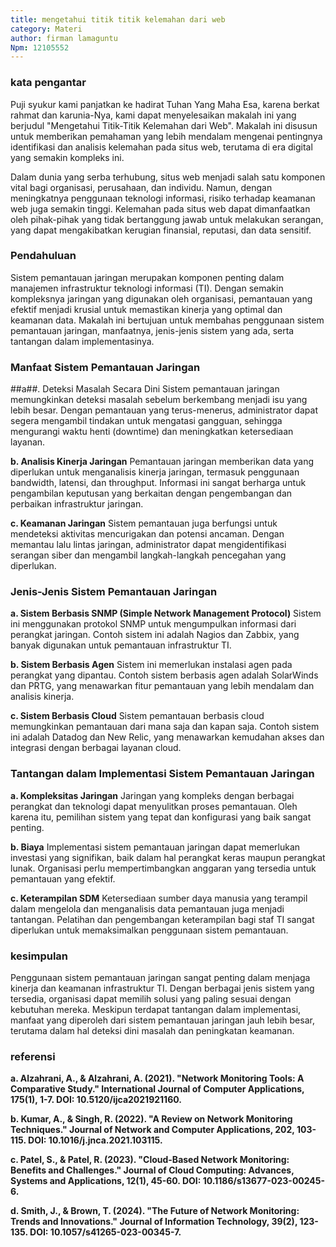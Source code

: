 ```yaml
---
title: mengetahui titik titik kelemahan dari web
category: Materi
author: firman lamaguntu
Npm: 12105552
---
```

### kata pengantar

Puji syukur kami panjatkan ke hadirat Tuhan Yang Maha Esa, karena berkat rahmat dan karunia-Nya, kami dapat menyelesaikan makalah ini yang berjudul "Mengetahui Titik-Titik Kelemahan dari Web". Makalah ini disusun untuk memberikan pemahaman yang lebih mendalam mengenai pentingnya identifikasi dan analisis kelemahan pada situs web, terutama di era digital yang semakin kompleks ini.

Dalam dunia yang serba terhubung, situs web menjadi salah satu komponen vital bagi organisasi, perusahaan, dan individu. Namun, dengan meningkatnya penggunaan teknologi informasi, risiko terhadap keamanan web juga semakin tinggi. Kelemahan pada situs web dapat dimanfaatkan oleh pihak-pihak yang tidak bertanggung jawab untuk melakukan serangan, yang dapat mengakibatkan kerugian finansial, reputasi, dan data sensitif.


### Pendahuluan

Sistem pemantauan jaringan merupakan komponen penting dalam manajemen infrastruktur teknologi informasi (TI). Dengan semakin kompleksnya jaringan yang digunakan oleh organisasi, pemantauan yang efektif menjadi krusial untuk memastikan kinerja yang optimal dan keamanan data. Makalah ini bertujuan untuk membahas penggunaan sistem pemantauan jaringan, manfaatnya, jenis-jenis sistem yang ada, serta tantangan dalam implementasinya.


### Manfaat Sistem Pemantauan Jaringan

##a##. Deteksi Masalah Secara Dini
Sistem pemantauan jaringan memungkinkan deteksi masalah sebelum berkembang menjadi isu yang lebih besar. Dengan pemantauan yang terus-menerus, administrator dapat segera mengambil tindakan untuk mengatasi gangguan, sehingga mengurangi waktu henti (downtime) dan meningkatkan ketersediaan layanan.

**b. Analisis Kinerja Jaringan**
Pemantauan jaringan memberikan data yang diperlukan untuk menganalisis kinerja jaringan, termasuk penggunaan bandwidth, latensi, dan throughput. Informasi ini sangat berharga untuk pengambilan keputusan yang berkaitan dengan pengembangan dan perbaikan infrastruktur jaringan.

**c. Keamanan Jaringan**
Sistem pemantauan juga berfungsi untuk mendeteksi aktivitas mencurigakan dan potensi ancaman. Dengan memantau lalu lintas jaringan, administrator dapat mengidentifikasi serangan siber dan mengambil langkah-langkah pencegahan yang diperlukan.

### Jenis-Jenis Sistem Pemantauan Jaringan

**a. Sistem Berbasis SNMP (Simple Network Management Protocol)**
Sistem ini menggunakan protokol SNMP untuk mengumpulkan informasi dari perangkat jaringan. Contoh sistem ini adalah Nagios dan Zabbix, yang banyak digunakan untuk pemantauan infrastruktur TI.

**b. Sistem Berbasis Agen**
Sistem ini memerlukan instalasi agen pada perangkat yang dipantau. Contoh sistem berbasis agen adalah SolarWinds dan PRTG, yang menawarkan fitur pemantauan yang lebih mendalam dan analisis kinerja.

**c. Sistem Berbasis Cloud**
Sistem pemantauan berbasis cloud memungkinkan pemantauan dari mana saja dan kapan saja. Contoh sistem ini adalah Datadog dan New Relic, yang menawarkan kemudahan akses dan integrasi dengan berbagai layanan cloud.

### Tantangan dalam Implementasi Sistem Pemantauan Jaringan

**a. Kompleksitas Jaringan**
Jaringan yang kompleks dengan berbagai perangkat dan teknologi dapat menyulitkan proses pemantauan. Oleh karena itu, pemilihan sistem yang tepat dan konfigurasi yang baik sangat penting.

**b. Biaya**
Implementasi sistem pemantauan jaringan dapat memerlukan investasi yang signifikan, baik dalam hal perangkat keras maupun perangkat lunak. Organisasi perlu mempertimbangkan anggaran yang tersedia untuk pemantauan yang efektif.

**c. Keterampilan SDM**
Ketersediaan sumber daya manusia yang terampil dalam mengelola dan menganalisis data pemantauan juga menjadi tantangan. Pelatihan dan pengembangan keterampilan bagi staf TI sangat diperlukan untuk memaksimalkan penggunaan sistem pemantauan.

  ### kesimpulan
Penggunaan sistem pemantauan jaringan sangat penting dalam menjaga kinerja dan keamanan infrastruktur TI. Dengan berbagai jenis sistem yang tersedia, organisasi dapat memilih solusi yang paling sesuai dengan kebutuhan mereka. Meskipun terdapat tantangan dalam implementasi, manfaat yang diperoleh dari sistem pemantauan jaringan jauh lebih besar, terutama dalam hal deteksi dini masalah dan peningkatan keamanan.

### referensi

**a. Alzahrani, A., & Alzahrani, A. (2021). "Network Monitoring Tools: A Comparative Study." International Journal of Computer Applications, 175(1), 1-7. DOI: 10.5120/ijca2021921160.**

**b. Kumar, A., & Singh, R. (2022). "A Review on Network Monitoring Techniques." Journal of Network and Computer Applications, 202, 103-115. DOI: 10.1016/j.jnca.2021.103115.**

**c. Patel, S., & Patel, R. (2023). "Cloud-Based Network Monitoring: Benefits and Challenges." Journal of Cloud Computing: Advances, Systems and Applications, 12(1), 45-60. DOI: 10.1186/s13677-023-00245-6.**

**d. Smith, J., & Brown, T. (2024). "The Future of Network Monitoring: Trends and Innovations." Journal of Information Technology, 39(2), 123-135. DOI: 10.1057/s41265-023-00345-7.**





